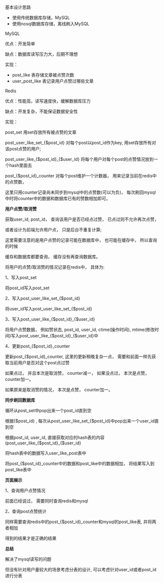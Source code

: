 基本设计思路

- 使用传统数据库存储，MySQL
- 使用nosql数据库存储，离线刷入MySQL



MySQL

优点：开发简单

缺点：数据库读写压力大，后期不理想

实现：

- post_like 表存储文章被点赞次数
- user_post_like 表记录用户点赞过哪些文章



Redis

优点：性能高，读写速度快，缓解数据库压力

缺点：开发复杂，不能保证数据安全性

实现：

post_set  用set存放所有被点赞的文章

post_user_like_set_{$post_id}  对每个post以post_id作为key, 用set存放所有对该post点赞的用户;

post_user_like\_{\$post_id}\_{\$user_id}  将每个用户对每个post的点赞情况放到一个hash里面去

post\_{$post_id}\_counter  对每个post维护一个计数器， 用来记录当前在redis中的点赞数，

这里只用counter记录尚未同步到mysql中的点赞数(可以为负)， 每次刷回mysql中时将counter中的数据和数据库已有的赞数相加即可。

**用户点赞/取消赞**

获取user_id, post_id， 查询该用户是否已经点过赞， 已点过则不允许再次点赞，

或者设计为前端允许用户点， 只是后台不重复计算;

这里需要注意的是用户点赞的记录可能在数据库中， 也可能在缓存中， 所以查询的时候

缓存和数据库都要查询， 缓存没有再查询数据库。

将用户的点赞/取消赞的情况记录在redis中， 具体为:

1、写入post_set

将post_id写入post_set

2、写入post_user_like_set_{$post_id}

将user_id写入post_user_like_set_{$post_id}

3、写入post_user_like\_{\$post_id}\_{\$user_id}

将用户点赞数据， 例如赞状态, post_id, user_id, ctime(操作时间), mtime(修改时间)写入post_user_like\_{\$post_id}\_{$user_id}中

4、更新post\_{$post_id}\_counter

更新post\_{$post_id}\_counter, 这里的更新稍晚复杂一点， 需要和前面一样先获取当前用户是否对这个post点过赞

如果点过， 并且本次是取消赞， counter减一， 如果没点过， 本次是点赞， counter加一。

如果原来是取消赞的情况， 本次是点赞， counter加一。

**同步刷回数据库**

循环从post_set中pop出来一个post_id直到空

根据{\$post_id} , 每次从post_user_like_set_{$post_id}中pop出来一个user_id直到空

根据post_id, user_id, 直接获取对应的hash表的内容(post_user_like\_{\$post_id}_{$user_id}

将hash表中的数据写入user_like_post表中

将post\_{$post_id}\_counter中的数据和post_like中的数据相加， 将结果写入到post_like表中

**页面展示**

1、查询用户点赞情况

前面已经说过， 需要同时查询redis和mysql

2、查询post点赞统计

同样需要查询redis中的post\_{\$post_id}_counter和mysql的post_like表, 并将两者相加

得到的结果才是正确的结果

**总结**

解决了mysql读写的问题

但没有针对用户量较大的场景考虑分表的设计, 可以考虑针对user_id或者post_id进行分表
